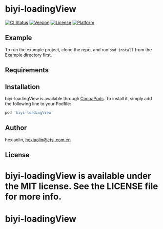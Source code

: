 # biyi-loadingView

[![CI Status](https://img.shields.io/travis/hexiaolin/biyi-loadingView.svg?style=flat)](https://travis-ci.org/hexiaolin/biyi-loadingView)
[![Version](https://img.shields.io/cocoapods/v/biyi-loadingView.svg?style=flat)](https://cocoapods.org/pods/biyi-loadingView)
[![License](https://img.shields.io/cocoapods/l/biyi-loadingView.svg?style=flat)](https://cocoapods.org/pods/biyi-loadingView)
[![Platform](https://img.shields.io/cocoapods/p/biyi-loadingView.svg?style=flat)](https://cocoapods.org/pods/biyi-loadingView)

## Example

To run the example project, clone the repo, and run `pod install` from the Example directory first.

## Requirements

## Installation

biyi-loadingView is available through [CocoaPods](https://cocoapods.org). To install
it, simply add the following line to your Podfile:

```ruby
pod 'biyi-loadingView'
```

## Author

hexiaolin, hexiaolin@ctsi.com.cn

## License

biyi-loadingView is available under the MIT license. See the LICENSE file for more info.
=======
# biyi-loadingView
